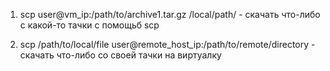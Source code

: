 1. scp user@vm_ip:/path/to/archive1.tar.gz /local/path/ - cкачать что-либо с какой-то тачки с помощьб scp

2. scp /path/to/local/file user@remote_host_ip:/path/to/remote/directory - скачать что-либо со своей тачки на виртуалку